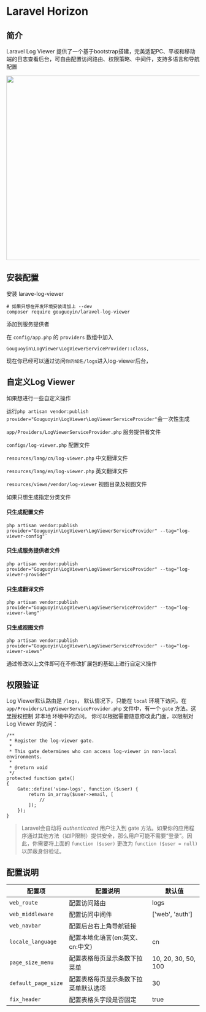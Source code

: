 # Laravel Horizon

## 简介

Laravel Log Viewer 提供了一个基于bootstrap搭建，完美适配PC、平板和移动端的日志查看后台，可自由配置访问路由、权限策略、中间件，支持多语言和导航配置

<p align="center">
<img src="https://cdn.learnku.com/uploads/images/201909/04/4760/wfych538yj.png!large" width="600" height="481">
</p>

<a name="installation"></a>
## 安装配置

安装 larave-log-viewer

    # 如果只想在开发环境安装请加上 --dev
    composer require gouguoyin/laravel-log-viewer

添加到服务提供者

在 `config/app.php` 的 `providers` 数组中加入

    Gouguoyin\LogViewer\LogViewerServiceProvider::class,

现在你已经可以通过访问`你的域名/logs`进入log-viewer后台，

## 自定义Log Viewer

如果想进行一些自定义操作

运行`php artisan vendor:publish provider="Gouguoyin\LogViewer\LogViewerServiceProvider"`会一次性生成

`app/Providers/LogViewerServiceProvider.php` 服务提供者文件

`configs/log-viewer.php` 配置文件

`resources/lang/cn/log-viewer.php` 中文翻译文件

`resources/lang/en/log-viewer.php` 英文翻译文件

`resources/views/vendor/log-viewer` 视图目录及视图文件

如果只想生成指定分类文件

#### 只生成配置文件

    php artisan vendor:publish provider="Gouguoyin\LogViewer\LogViewerServiceProvider" --tag="log-viewer-config"`

#### 只生成服务提供者文件

    php artisan vendor:publish provider="Gouguoyin\LogViewer\LogViewerServiceProvider" --tag="log-viewer-provider"`

#### 只生成翻译文件

    php artisan vendor:publish provider="Gouguoyin\LogViewer\LogViewerServiceProvider" --tag="log-viewer-lang"`

#### 只生成视图文件

    php artisan vendor:publish provider="Gouguoyin\LogViewer\LogViewerServiceProvider" --tag="log-viewer-views"`

通过修改以上文件即可在不修改扩展包的基础上进行自定义操作

## 权限验证
Log Viewer默认路由是 `/logs`， 默认情况下，只能在 `local` 环境下访问。在  `app/Providers/LogViewerServiceProvider.php` 文件中，有一个 `gate` 方法。这里授权控制 非本地 环境中的访问。 你可以根据需要随意修改此门面，以限制对 Log Viewer 的访问：

    /**
     * Register the log-viewer gate.
     *
     * This gate determines who can access log-viewer in non-local environments.
     *
     * @return void
     */
    protected function gate()
    {
        Gate::define('view-logs', function ($user) {
            return in_array($user->email, [
                //
            ]);
        });
    }

> Laravel会自动将 *authenticated* 用户注入到 gate 方法。如果你的应用程序通过其他方法（如IP限制）提供安全，那么用户可能不需要“登录”。因此，你需要将上面的 `function ($user)` 更改为  `function ($user = null)`以屏蔽身份验证。

## 配置说明
| 配置项 | 配置说明 | 默认值 |
| --- | --- | --- | 
| `web_route` |  配置访问路由 | logs |
| `web_middleware` |  配置访问中间件 | ['web', 'auth'] |
| `web_navbar` |  配置后台右上角导航链接 |  |
| `locale_language` |  配置本地化语言(en:英文、cn:中文) | cn |
| `page_size_menu` |  配置表格每页显示条数下拉菜单 | 10, 20, 30, 50, 100 |
| `default_page_size` |  配置表格每页显示条数下拉菜单默认选项 | 30 |
| `fix_header` |  配置表格头字段是否固定 | true |
